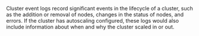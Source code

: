 Cluster event logs record significant events in the lifecycle of a cluster, such as the addition or removal of nodes, changes in the status of nodes, and errors. If the cluster has autoscaling configured, these logs would also include information about when and why the cluster scaled in or out.